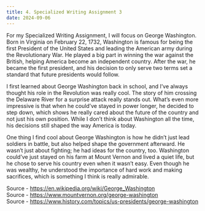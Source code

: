```yaml
---
title: 4. Specialized Writing Assignment 3
date: 2024-09-06
---
```


For my Specialized Writing Assignment, I will focus on George Washington. Born in Virginia on February 22, 1732, Washington is famous for being the first President of the United States and leading the American army during the Revolutionary War. He played a big part in winning the war against the British, helping America become an independent country. After the war, he became the first president, and his decision to only serve two terms set a standard that future presidents would follow.

I first learned about George Washington back in school, and I’ve always thought his role in the Revolution was really cool. The story of him crossing the Delaware River for a surprise attack really stands out. What’s even more impressive is that when he could’ve stayed in power longer, he decided to step down, which shows he really cared about the future of the country and not just his own position. While I don’t think about Washington all the time, his decisions still shaped the way America is today.

One thing I find cool about George Washington is how he didn’t just lead soldiers in battle, but also helped shape the government afterward. He wasn’t just about fighting; he had ideas for the country, too. Washington could’ve just stayed on his farm at Mount Vernon and lived a quiet life, but he chose to serve his country even when it wasn’t easy. Even though he was wealthy, he understood the importance of hard work and making sacrifices, which is something I think is really admirable.

Source - https://en.wikipedia.org/wiki/George_Washington        
Source - https://www.mountvernon.org/george-washington      
Source - https://www.history.com/topics/us-presidents/george-washington     
